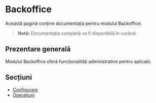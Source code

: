 # Backoffice

Această pagină conține documentația pentru modulul Backoffice.

> **Notă:** Documentația completă va fi disponibilă în curând.

## Prezentare generală

Modulul Backoffice oferă funcționalități administrative pentru aplicații.

## Secțiuni

- [Configurare](configurare.md)
- [Operațiuni](operatiuni.md)